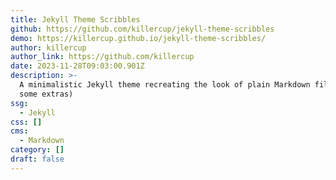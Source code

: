 ```yaml
---
title: Jekyll Theme Scribbles
github: https://github.com/killercup/jekyll-theme-scribbles
demo: https://killercup.github.io/jekyll-theme-scribbles/
author: killercup
author_link: https://github.com/killercup
date: 2023-11-28T09:03:00.901Z
description: >-
  A minimalistic Jekyll theme recreating the look of plain Markdown file (with
  some extras)
ssg:
  - Jekyll
css: []
cms:
  - Markdown
category: []
draft: false
---
```


